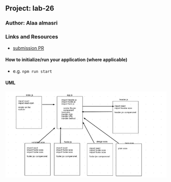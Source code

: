 
## Project: lab-26

### Author: Alaa almasri

### Links and Resources

- [submission PR](https://github.com/alaaalmasri12/resty/pull/1)


#### How to initialize/run your application (where applicable)

- e.g. `npm run start`

#### UML
![lab26](assets/resty.png)


